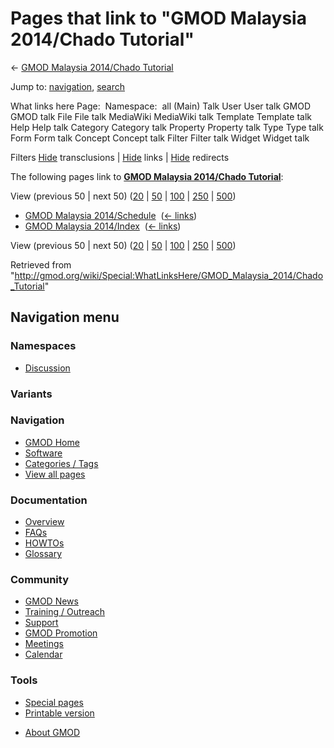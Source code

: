 <div id="mw-page-base" class="noprint">

</div>

<div id="mw-head-base" class="noprint">

</div>

<div id="content" class="mw-body" role="main">

<span id="top"></span>

<div id="mw-js-message" style="display:none;">

</div>



# <span dir="auto">Pages that link to "GMOD Malaysia 2014/Chado Tutorial"</span>

<div id="bodyContent">

<div id="contentSub">

← [GMOD Malaysia 2014/Chado
Tutorial](/wiki/GMOD_Malaysia_2014/Chado_Tutorial "GMOD Malaysia 2014/Chado Tutorial")

</div>

<div id="jump-to-nav" class="mw-jump">

Jump to: [navigation](#mw-navigation), [search](#p-search)

</div>

<div id="mw-content-text">

What links here Page:  Namespace:  all (Main) Talk User User talk GMOD
GMOD talk File File talk MediaWiki MediaWiki talk Template Template talk
Help Help talk Category Category talk Property Property talk Type Type
talk Form Form talk Concept Concept talk Filter Filter talk Widget
Widget talk

Filters
[Hide](/mediawiki/index.php?title=Special:WhatLinksHere/GMOD_Malaysia_2014/Chado_Tutorial&hidetrans=1 "Special:WhatLinksHere/GMOD Malaysia 2014/Chado Tutorial")
transclusions \|
[Hide](/mediawiki/index.php?title=Special:WhatLinksHere/GMOD_Malaysia_2014/Chado_Tutorial&hidelinks=1 "Special:WhatLinksHere/GMOD Malaysia 2014/Chado Tutorial")
links \|
[Hide](/mediawiki/index.php?title=Special:WhatLinksHere/GMOD_Malaysia_2014/Chado_Tutorial&hideredirs=1 "Special:WhatLinksHere/GMOD Malaysia 2014/Chado Tutorial")
redirects

The following pages link to **[GMOD Malaysia 2014/Chado
Tutorial](/wiki/GMOD_Malaysia_2014/Chado_Tutorial "GMOD Malaysia 2014/Chado Tutorial")**:

View (previous 50 \| next 50)
([20](/mediawiki/index.php?title=Special:WhatLinksHere/GMOD_Malaysia_2014/Chado_Tutorial&limit=20 "Special:WhatLinksHere/GMOD Malaysia 2014/Chado Tutorial")
\|
[50](/mediawiki/index.php?title=Special:WhatLinksHere/GMOD_Malaysia_2014/Chado_Tutorial&limit=50 "Special:WhatLinksHere/GMOD Malaysia 2014/Chado Tutorial")
\|
[100](/mediawiki/index.php?title=Special:WhatLinksHere/GMOD_Malaysia_2014/Chado_Tutorial&limit=100 "Special:WhatLinksHere/GMOD Malaysia 2014/Chado Tutorial")
\|
[250](/mediawiki/index.php?title=Special:WhatLinksHere/GMOD_Malaysia_2014/Chado_Tutorial&limit=250 "Special:WhatLinksHere/GMOD Malaysia 2014/Chado Tutorial")
\|
[500](/mediawiki/index.php?title=Special:WhatLinksHere/GMOD_Malaysia_2014/Chado_Tutorial&limit=500 "Special:WhatLinksHere/GMOD Malaysia 2014/Chado Tutorial"))

- [GMOD Malaysia
  2014/Schedule](/wiki/GMOD_Malaysia_2014/Schedule "GMOD Malaysia 2014/Schedule")
  ‎ <span class="mw-whatlinkshere-tools">([←
  links](/mediawiki/index.php?title=Special:WhatLinksHere&target=GMOD+Malaysia+2014%2FSchedule "Special:WhatLinksHere"))</span>
- [GMOD Malaysia
  2014/Index](/wiki/GMOD_Malaysia_2014/Index "GMOD Malaysia 2014/Index")
  ‎ <span class="mw-whatlinkshere-tools">([←
  links](/mediawiki/index.php?title=Special:WhatLinksHere&target=GMOD+Malaysia+2014%2FIndex "Special:WhatLinksHere"))</span>

View (previous 50 \| next 50)
([20](/mediawiki/index.php?title=Special:WhatLinksHere/GMOD_Malaysia_2014/Chado_Tutorial&limit=20 "Special:WhatLinksHere/GMOD Malaysia 2014/Chado Tutorial")
\|
[50](/mediawiki/index.php?title=Special:WhatLinksHere/GMOD_Malaysia_2014/Chado_Tutorial&limit=50 "Special:WhatLinksHere/GMOD Malaysia 2014/Chado Tutorial")
\|
[100](/mediawiki/index.php?title=Special:WhatLinksHere/GMOD_Malaysia_2014/Chado_Tutorial&limit=100 "Special:WhatLinksHere/GMOD Malaysia 2014/Chado Tutorial")
\|
[250](/mediawiki/index.php?title=Special:WhatLinksHere/GMOD_Malaysia_2014/Chado_Tutorial&limit=250 "Special:WhatLinksHere/GMOD Malaysia 2014/Chado Tutorial")
\|
[500](/mediawiki/index.php?title=Special:WhatLinksHere/GMOD_Malaysia_2014/Chado_Tutorial&limit=500 "Special:WhatLinksHere/GMOD Malaysia 2014/Chado Tutorial"))

</div>

<div class="printfooter">

Retrieved from
"<http://gmod.org/wiki/Special:WhatLinksHere/GMOD_Malaysia_2014/Chado_Tutorial>"

</div>

<div id="catlinks" class="catlinks catlinks-allhidden">

</div>

<div class="visualClear">

</div>

</div>

</div>

<div id="mw-navigation">

## Navigation menu

<div id="mw-head">



<div id="left-navigation">

<div id="p-namespaces" class="vectorTabs" role="navigation"
aria-labelledby="p-namespaces-label">

### Namespaces


- <span id="ca-talk"><a
  href="/mediawiki/index.php?title=Talk:GMOD_Malaysia_2014/Chado_Tutorial&amp;action=edit&amp;redlink=1"
  accesskey="t"
  title="Discussion about the content page [t]">Discussion</a></span>

</div>

<div id="p-variants" class="vectorMenu emptyPortlet" role="navigation"
aria-labelledby="p-variants-label">

### 

### Variants[](#)

<div class="menu">

</div>

</div>

</div>





</div>

</div>

</div>

<div id="mw-panel">

<div id="p-logo" role="banner">

<a href="/wiki/Main_Page"
style="background-image: url(http://gmod.org/images/GMOD-cogs.png);"
title="Visit the main page"></a>

</div>

<div id="p-Navigation" class="portal" role="navigation"
aria-labelledby="p-Navigation-label">

### Navigation

<div class="body">

- <span id="n-GMOD-Home">[GMOD Home](/wiki/Main_Page)</span>
- <span id="n-Software">[Software](/wiki/GMOD_Components)</span>
- <span id="n-Categories-.2F-Tags">[Categories /
  Tags](/wiki/Categories)</span>
- <span id="n-View-all-pages">[View all
  pages](/wiki/Special:AllPages)</span>

</div>

</div>

<div id="p-Documentation" class="portal" role="navigation"
aria-labelledby="p-Documentation-label">

### Documentation

<div class="body">

- <span id="n-Overview">[Overview](/wiki/Overview)</span>
- <span id="n-FAQs">[FAQs](/wiki/Category:FAQ)</span>
- <span id="n-HOWTOs">[HOWTOs](/wiki/Category:HOWTO)</span>
- <span id="n-Glossary">[Glossary](/wiki/Glossary)</span>

</div>

</div>

<div id="p-Community" class="portal" role="navigation"
aria-labelledby="p-Community-label">

### Community

<div class="body">

- <span id="n-GMOD-News">[GMOD News](/wiki/GMOD_News)</span>
- <span id="n-Training-.2F-Outreach">[Training /
  Outreach](/wiki/Training_and_Outreach)</span>
- <span id="n-Support">[Support](/wiki/Support)</span>
- <span id="n-GMOD-Promotion">[GMOD
  Promotion](/wiki/GMOD_Promotion)</span>
- <span id="n-Meetings">[Meetings](/wiki/Meetings)</span>
- <span id="n-Calendar">[Calendar](/wiki/Calendar)</span>

</div>

</div>

<div id="p-tb" class="portal" role="navigation"
aria-labelledby="p-tb-label">

### Tools

<div class="body">

- <span id="t-specialpages"><a href="/wiki/Special:SpecialPages" accesskey="q"
  title="A list of all special pages [q]">Special pages</a></span>
- <span id="t-print"><a
  href="/mediawiki/index.php?title=Special:WhatLinksHere/GMOD_Malaysia_2014/Chado_Tutorial&amp;printable=yes"
  rel="alternate" accesskey="p"
  title="Printable version of this page [p]">Printable version</a></span>

</div>

</div>

</div>

</div>

<div id="footer" role="contentinfo">

- <span id="footer-places-about">[About
  GMOD](/wiki/GMOD:About "GMOD:About")</span>

<!-- -->






</div>
